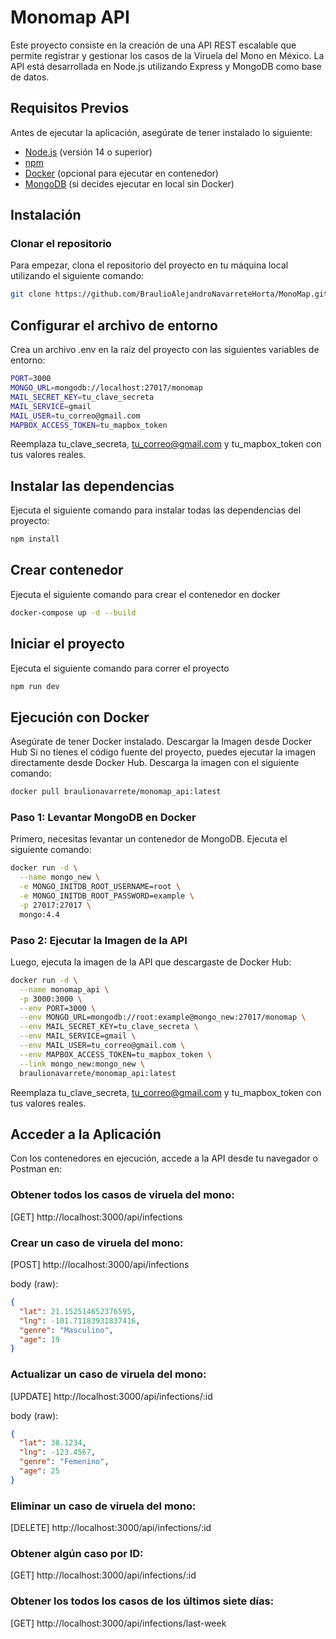 # Monomap API

Este proyecto consiste en la creación de una API REST escalable que permite registrar y gestionar los casos de la Viruela del Mono en México. La API está desarrollada en Node.js utilizando Express y MongoDB como base de datos.

## Requisitos Previos

Antes de ejecutar la aplicación, asegúrate de tener instalado lo siguiente:

- [Node.js](https://nodejs.org/) (versión 14 o superior)
- [npm](https://www.npmjs.com/)
- [Docker](https://www.docker.com/) (opcional para ejecutar en contenedor)
- [MongoDB](https://www.mongodb.com/) (si decides ejecutar en local sin Docker)

## Instalación

### Clonar el repositorio

Para empezar, clona el repositorio del proyecto en tu máquina local utilizando el siguiente comando:

```bash
git clone https://github.com/BraulioAlejandroNavarreteHorta/MonoMap.git

```

## Configurar el archivo de entorno
Crea un archivo .env en la raíz del proyecto con las siguientes variables de entorno:
```bash
PORT=3000
MONGO_URL=mongodb://localhost:27017/monomap
MAIL_SECRET_KEY=tu_clave_secreta
MAIL_SERVICE=gmail
MAIL_USER=tu_correo@gmail.com
MAPBOX_ACCESS_TOKEN=tu_mapbox_token
```

Reemplaza tu_clave_secreta, tu_correo@gmail.com y tu_mapbox_token con tus valores reales.

## Instalar las dependencias
Ejecuta el siguiente comando para instalar todas las dependencias del proyecto:
```bash
npm install
```

## Crear contenedor
Ejecuta el siguiente comando para crear el contenedor en docker

```bash
docker-compose up -d --build
```

## Iniciar el proyecto

Ejecuta el siguiente comando para correr el proyecto
```bash
npm run dev
```

## Ejecución con Docker
Asegúrate de tener Docker instalado.
Descargar la Imagen desde Docker Hub
Si no tienes el código fuente del proyecto, puedes ejecutar la imagen directamente desde Docker Hub. Descarga la imagen con el siguiente comando:

```bash
docker pull braulionavarrete/monomap_api:latest
```

### Paso 1: Levantar MongoDB en Docker
Primero, necesitas levantar un contenedor de MongoDB. Ejecuta el siguiente comando:
```bash
docker run -d \
  --name mongo_new \
  -e MONGO_INITDB_ROOT_USERNAME=root \
  -e MONGO_INITDB_ROOT_PASSWORD=example \
  -p 27017:27017 \
  mongo:4.4
```

### Paso 2: Ejecutar la Imagen de la API
Luego, ejecuta la imagen de la API que descargaste de Docker Hub:
```bash
docker run -d \
  --name monomap_api \
  -p 3000:3000 \
  --env PORT=3000 \
  --env MONGO_URL=mongodb://root:example@mongo_new:27017/monomap \
  --env MAIL_SECRET_KEY=tu_clave_secreta \
  --env MAIL_SERVICE=gmail \
  --env MAIL_USER=tu_correo@gmail.com \
  --env MAPBOX_ACCESS_TOKEN=tu_mapbox_token \
  --link mongo_new:mongo_new \
  braulionavarrete/monomap_api:latest
```
Reemplaza tu_clave_secreta, tu_correo@gmail.com y tu_mapbox_token con tus valores reales.

## Acceder a la Aplicación
Con los contenedores en ejecución, accede a la API desde tu navegador o Postman en:

### Obtener todos los casos de viruela del mono:
[GET]
http://localhost:3000/api/infections

### Crear un caso de viruela del mono:
[POST]
http://localhost:3000/api/infections

body (raw):
```json
{
  "lat": 21.152514652376595,
  "lng": -101.71183931837416,
  "genre": "Masculino",
  "age": 19
}
```

### Actualizar un caso de viruela del mono:
[UPDATE]
http://localhost:3000/api/infections/:id

body (raw):
```json
{
  "lat": 38.1234,
  "lng": -123.4567,
  "genre": "Femenino",
  "age": 25
}
```

### Eliminar un caso de viruela del mono:
[DELETE]
http://localhost:3000/api/infections/:id


### Obtener algún caso por ID:
[GET]
http://localhost:3000/api/infections/:id


### Obtener los todos los casos de los últimos siete días:
[GET]
http://localhost:3000/api/infections/last-week


